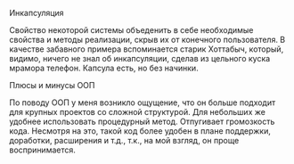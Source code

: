 ﻿Инкапсуляция

Свойство некоторой системы объеденить в себе необходимые свойства и методы реализации, скрыв их от конечного пользователя. 
В качестве забавного примера вспоминается старик Хоттабыч, который, видимо, ничего не знал об инкапсуляции, сделав из цельного куска мрамора телефон. Капсула есть, но без начинки.


Плюсы и минусы ООП

По поводу ООП у меня возникло ощущение, что он больше подходит для крупных проектов со сложной структурой. Для небольших же удобнее использовать процедурный метод. 
Отпугивает громозкость кода. Несмотря на это, такой код более удобен в плане поддержки, доработки, расширения и т.д., т.к., на мой взгляд, он проще воспринимается.
